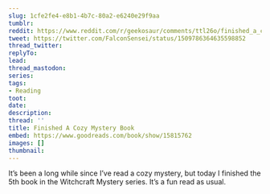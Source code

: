 ```yaml
---
slug: 1cfe2fe4-e8b1-4b7c-80a2-e6240e29f9aa
tumblr:
reddit: https://www.reddit.com/r/geekosaur/comments/ttl26o/finished_a_cozy_mystery_book/
tweet: https://twitter.com/FalconSensei/status/1509786364635598852
thread_twitter:
replyTo:
lead:
thread_mastodon:
series:
tags:
- Reading
toot:
date:
description:
thread: ''
title: Finished A Cozy Mystery Book
embed: https://www.goodreads.com/book/show/15815762
images: []
thumbnail:
---
```


It’s been a long while since I’ve read a cozy mystery, but today I finished the 5th book in the Witchcraft Mystery series. It’s a fun read as usual.